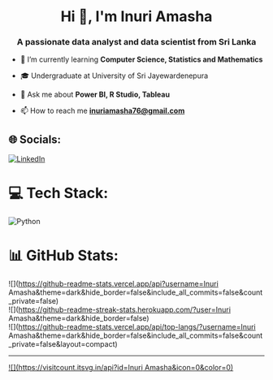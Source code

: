 <h1 align="center">Hi 👋, I'm Inuri Amasha</h1>
<h3 align="center">A passionate data analyst and data scientist from Sri Lanka</h3>



- 🌱 I’m currently learning **Computer Science, Statistics and Mathematics**

- 🎓 Undergraduate at University of Sri Jayewardenepura

- 💬 Ask me about **Power BI, R Studio, Tableau**

- 📫 How to reach me **inuriamasha76@gmail.com**

## 🌐 Socials:
[![LinkedIn](https://img.shields.io/badge/LinkedIn-%230077B5.svg?logo=linkedin&logoColor=white)](https://linkedin.com/in/inuri-amasha-80b971259) 

# 💻 Tech Stack:
![Python](https://img.shields.io/badge/python-3670A0?style=for-the-badge&logo=python&logoColor=ffdd54)
# 📊 GitHub Stats:
![](https://github-readme-stats.vercel.app/api?username=Inuri Amasha&theme=dark&hide_border=false&include_all_commits=false&count_private=false)<br/>
![](https://github-readme-streak-stats.herokuapp.com/?user=Inuri Amasha&theme=dark&hide_border=false)<br/>
![](https://github-readme-stats.vercel.app/api/top-langs/?username=Inuri Amasha&theme=dark&hide_border=false&include_all_commits=false&count_private=false&layout=compact)

---
[![](https://visitcount.itsvg.in/api?id=Inuri Amasha&icon=0&color=0)](https://visitcount.itsvg.in)

<!-- Proudly created with GPRM ( https://gprm.itsvg.in ) -->
